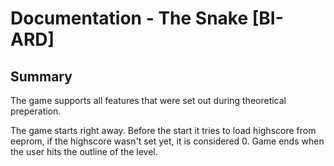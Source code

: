 # Documentation - The Snake [BI-ARD]

## Summary

The game supports all features that were set out during theoretical preperation.

The game starts right away. Before the start it tries to load highscore from eeprom, if the highscore wasn't set yet, it is considered 0. Game ends when the user hits the outline of the level.